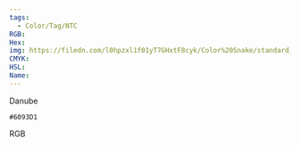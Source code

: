 ```yaml
---
tags:
  - Color/Tag/NTC
RGB:
Hex:
img: https://filedn.com/l0hpzxl1f01yT7GHxtF8cyk/Color%20Snake/standard_csv_to_svg//6093D1.svg
CMYK:
HSL:
Name:
---
```

Danube
```palette
#6093D1
```
RGB
